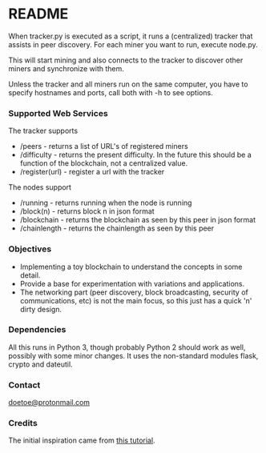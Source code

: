 # README #

When tracker.py is executed as a script, it runs a (centralized) tracker that assists in peer discovery. 
For each miner you want to run, execute node.py.

This will start mining and also connects to the tracker to discover other miners and synchronize with them.

Unless the tracker and all miners run on the same computer, you have to specify hostnames and ports, call both with -h to see options.

### Supported Web Services ###

The tracker supports

* /peers           - returns a list of URL's of registered miners
* /difficulty      - returns the present difficulty. In the future this should be a function
                     of the blockchain, not a centralized value.
* /register(url)   - register a url with the tracker

The nodes support

* /running      - returns running when the node is running
* /block(n)     - returns block n in json format
* /blockchain   - returns the blockchain as seen by this peer in json format
* /chainlength  - returns the chainlength as seen by this peer

### Objectives ###

* Implementing a toy blockchain to understand the concepts in some detail.
* Provide a base for experimentation with variations and applications.
* The networking part (peer discovery, block broadcasting, security of communications, etc) is not the main focus, so this just has a quick 'n' dirty design. 

### Dependencies ###

All this runs in Python 3, though probably Python 2 should work as well, possibly with some minor changes. It uses the non-standard modules flask, crypto and dateutil.

### Contact ###

doetoe@protonmail.com

### Credits ###

The initial inspiration came from [this tutorial](https://bigishdata.com/2017/10/17/write-your-own-blockchain-part-1-creating-storing-syncing-displaying-mining-and-proving-work/).